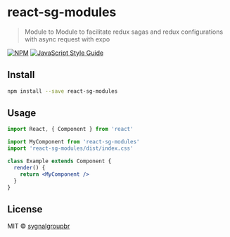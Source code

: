 # react-sg-modules

> Module to Module to facilitate redux sagas and redux configurations with async request with expo

[![NPM](https://img.shields.io/npm/v/react-sg-modules.svg)](https://www.npmjs.com/package/react-sg-modules) [![JavaScript Style Guide](https://img.shields.io/badge/code_style-standard-brightgreen.svg)](https://standardjs.com)

## Install

```bash
npm install --save react-sg-modules
```

## Usage

```jsx
import React, { Component } from 'react'

import MyComponent from 'react-sg-modules'
import 'react-sg-modules/dist/index.css'

class Example extends Component {
  render() {
    return <MyComponent />
  }
}
```

## License

MIT © [sygnalgroupbr](https://github.com/sygnalgroupbr)
